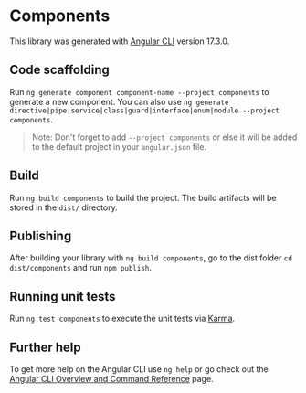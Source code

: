 # Components

This library was generated with [Angular CLI](https://github.com/angular/angular-cli) version 17.3.0.

## Code scaffolding

Run `ng generate component component-name --project components` to generate a new component. You can also use `ng generate directive|pipe|service|class|guard|interface|enum|module --project components`.
> Note: Don't forget to add `--project components` or else it will be added to the default project in your `angular.json` file. 

## Build

Run `ng build components` to build the project. The build artifacts will be stored in the `dist/` directory.

## Publishing

After building your library with `ng build components`, go to the dist folder `cd dist/components` and run `npm publish`.

## Running unit tests

Run `ng test components` to execute the unit tests via [Karma](https://karma-runner.github.io).

## Further help

To get more help on the Angular CLI use `ng help` or go check out the [Angular CLI Overview and Command Reference](https://angular.io/cli) page.
